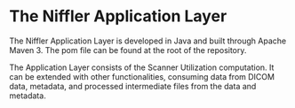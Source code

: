 # The Niffler Application Layer

The Niffler Application Layer is developed in Java and built through Apache Maven 3. The pom file can be found at the root of the repository.

The Application Layer consists of the Scanner Utilization computation. It can be extended with other functionalities, consuming data from DICOM data, metadata, and processed intermediate files from the data and metadata.
